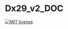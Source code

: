 # Dx29_v2_DOC
[![MIT license](https://img.shields.io/badge/license-MIT-brightgreen.svg)](http://opensource.org/licenses/MIT)
